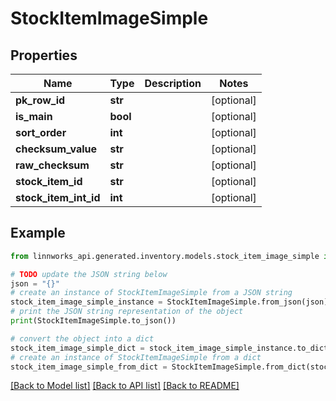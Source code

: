 # StockItemImageSimple


## Properties

Name | Type | Description | Notes
------------ | ------------- | ------------- | -------------
**pk_row_id** | **str** |  | [optional] 
**is_main** | **bool** |  | [optional] 
**sort_order** | **int** |  | [optional] 
**checksum_value** | **str** |  | [optional] 
**raw_checksum** | **str** |  | [optional] 
**stock_item_id** | **str** |  | [optional] 
**stock_item_int_id** | **int** |  | [optional] 

## Example

```python
from linnworks_api.generated.inventory.models.stock_item_image_simple import StockItemImageSimple

# TODO update the JSON string below
json = "{}"
# create an instance of StockItemImageSimple from a JSON string
stock_item_image_simple_instance = StockItemImageSimple.from_json(json)
# print the JSON string representation of the object
print(StockItemImageSimple.to_json())

# convert the object into a dict
stock_item_image_simple_dict = stock_item_image_simple_instance.to_dict()
# create an instance of StockItemImageSimple from a dict
stock_item_image_simple_from_dict = StockItemImageSimple.from_dict(stock_item_image_simple_dict)
```
[[Back to Model list]](../README.md#documentation-for-models) [[Back to API list]](../README.md#documentation-for-api-endpoints) [[Back to README]](../README.md)


